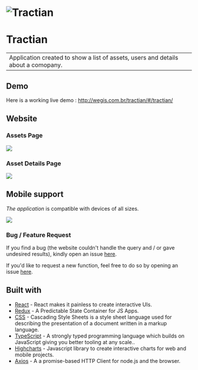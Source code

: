 # ![Tractian](https://github.com/wegissilveira/tractian-test/blob/master/images-demo/overview.png)
# Tractian
<table>
<tr>
<td>
 Application created to show a list of assets, users and details about a comopany.
</td>
</tr>
</table>

## Demo
Here is a working live demo :  http://wegis.com.br/tractian/#/tractian/


## Website

### Assets Page

![](https://github.com/wegissilveira/tractian-test/blob/master/images-demo/assets.png)

### Asset Details Page
![](https://github.com/wegissilveira/tractian-test/blob/master/images-demo/asset-uni.png)


## Mobile support
<em>The application</em> is compatible with devices of all sizes.

![](https://github.com/wegissilveira/tractian-test/blob/master/images-demo/overview-mobile.png)


### Bug / Feature Request

If you find a bug (the website couldn't handle the query and / or gave undesired results), kindly open an issue [here](https://github.com/wegissilveira/tractian/issues).

If you'd like to request a new function, feel free to do so by opening an issue [here](https://github.com/wegissilveira/tractian/issues).


## Built with 

- [React](https://reactjs.org/) - React makes it painless to create interactive UIs.
- [Redux](https://redux.js.org/) - A Predictable State Container for JS Apps.
- [CSS](https://www.w3schools.com/css/) - Cascading Style Sheets is a style sheet language used for describing the presentation of a document written in a markup language.
- [TypeScript](https://www.typescriptlang.org/) - A strongly typed programming language which builds on JavaScript giving you better tooling at any scale..
- [Highcharts](https://www.highcharts.com/) - Javascript library to create interactive charts for web and mobile projects.
- [Axios](https://www.highcharts.com/) - A a promise-based HTTP Client for node.js and the browser.
